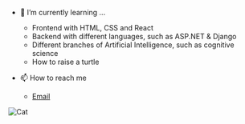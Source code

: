 - 🌱 I’m currently learning ...
    - Frontend with HTML, CSS and React
    - Backend with different languages, such as ASP.NET & Django
    - Different branches of Artificial Intelligence, such as cognitive science
    - How to raise a turtle

- 📫 How to reach me
    - [Email](mailto:For.Mohammad.Asadpour@gmail.com)
<!--     - [LinkedIn](https://www.linkedin.com/in/mohammad-asadpour-a00738242/) -->
<!---
AsadpourMohammad/AsadpourMohammad is a ✨ special ✨ repository because its `README.md` (this file) appears on your GitHub profile.
You can click the Preview link to take a look at your changes.
--->
![Cat](https://user-images.githubusercontent.com/107719378/215003518-1df69c02-aee1-4a5e-8a46-b22e9cc3dc28.svg)
